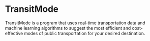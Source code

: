 # TransitMode
TransitMode is a program that uses real-time transportation data and machine learning algorithms to suggest the most efficient and cost-effective modes of public transportation for your desired destination.
